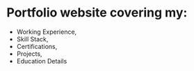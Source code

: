# Portfolio website covering my:

- Working Experience,
- Skill Stack,
- Certifications,
- Projects,
- Education Details
